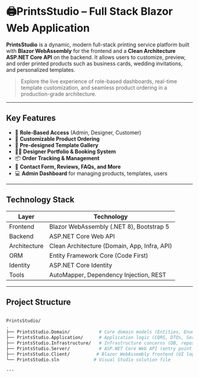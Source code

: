 # 🖨PrintsStudio – Full Stack Blazor Web Application

**PrintsStudio** is a dynamic, modern full-stack printing service platform built with **Blazor WebAssembly** for the frontend and a **Clean Architecture ASP.NET Core API** on the backend. It allows users to customize, preview, and order printed products such as business cards, wedding invitations, and personalized templates.

> Explore the live experience of role-based dashboards, real-time template customization, and seamless product ordering in a production-grade architecture.


---

## Key Features

- 🔐 **Role-Based Access** (Admin, Designer, Customer)
- 🛒 **Customizable Product Ordering**
- 🎨 **Pre-designed Template Gallery**
- 👨‍🎨 **Designer Portfolio & Booking System**
- 📦 **Order Tracking & Management**
- 📄 **Contact Form, Reviews, FAQs, and More**
- 💻 **Admin Dashboard** for managing products, templates, users

---

## Technology Stack

| Layer       | Technology                               |
|------------|-------------------------------------------|
| Frontend   | Blazor WebAssembly (.NET 8), Bootstrap 5  |
| Backend    | ASP.NET Core Web API                      |
| Architecture | Clean Architecture (Domain, App, Infra, API) |
| ORM        | Entity Framework Core (Code First)        |
| Identity   | ASP.NET Core Identity                     |
| Tools      | AutoMapper, Dependency Injection, REST    |

---

## Project Structure

```bash

PrintsStudio/
.
├── PrintsStudio.Domain/           # Core domain models (Entities, Enums, Interfaces)
├── PrintsStudio.Application/      # Application logic (CQRS, DTOs, Services)
├── PrintsStudio.Infrastructure/   # Infrastructure concerns (DB, repositories, file services)
├── PrintsStudio.Server/           # ASP.NET Core Web API (entry point for backend)
├── PrintsStudio.Client/          # Blazor WebAssembly frontend (UI logic and components)
└── PrintsStudio.sln             # Visual Studio solution file

---


